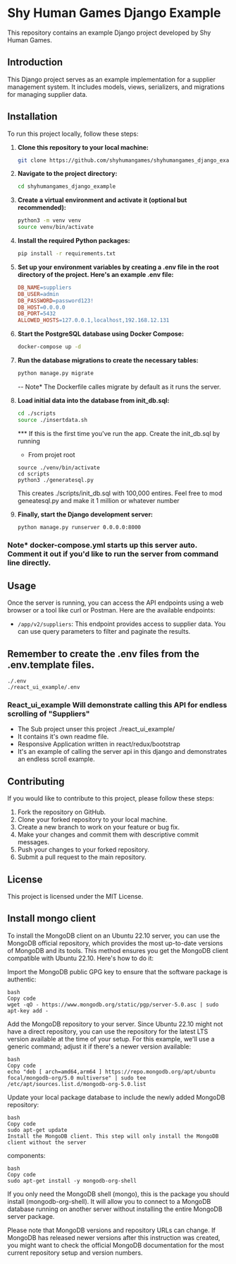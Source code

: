 
# Shy Human Games Django Example

This repository contains an example Django project developed by Shy Human Games.

## Introduction

This Django project serves as an example implementation for a supplier management system. It includes models, views, serializers, and migrations for managing supplier data.

## Installation

To run this project locally, follow these steps:

1. **Clone this repository to your local machine:**

   ```bash
   git clone https://github.com/shyhumangames/shyhumangames_django_example.git
   ```

2. **Navigate to the project directory:**

   ```bash
   cd shyhumangames_django_example
   ```

3. **Create a virtual environment and activate it (optional but recommended):**

   ```bash
   python3 -m venv venv
   source venv/bin/activate
   ```

4. **Install the required Python packages:**

   ```bash
   pip install -r requirements.txt
   ```

5. **Set up your environment variables by creating a .env file in the root directory of the project. Here's an example .env file:**

   ```makefile
   DB_NAME=suppliers
   DB_USER=admin
   DB_PASSWORD=password123!
   DB_HOST=0.0.0.0
   DB_PORT=5432
   ALLOWED_HOSTS=127.0.0.1,localhost,192.168.12.131
   ```

6. **Start the PostgreSQL database using Docker Compose:**

   ```bash
   docker-compose up -d
   ```

7. **Run the database migrations to create the necessary tables:**

   ```bash
   python manage.py migrate
   ```

   -- Note* The Dockerfile calles migrate by default as it runs the server.

8. **Load initial data into the database from init_db.sql:**

   ```bash
   cd ./scripts
   source ./insertdata.sh
   ```

   *** If this is the first time you've run the app.  Create the init_db.sql by running
   - From projet root

   ```
   source ./venv/bin/activate
   cd scripts
   python3 ./generatesql.py
   ```

   This creates
   ./scripts/init_db.sql with 100,000 entires. Feel free to mod geneatesql.py and make it 1 million or whatever number


9. **Finally, start the Django development server:**

   ```bash
   python manage.py runserver 0.0.0.0:8000
   ```
### Note* docker-compose.yml starts up this server auto.  Comment it out if you'd like to run the server from command line directly.

## Usage

Once the server is running, you can access the API endpoints using a web browser or a tool like curl or Postman. Here are the available endpoints:

- `/app/v2/suppliers`: This endpoint provides access to supplier data. You can use query parameters to filter and paginate the results.


## Remember to create the .env files from the .env.template files.

```
./.env
./react_ui_example/.env
```

### React_ui_example  Will demonstrate calling this API for endless scrolling of "Suppliers"
- The Sub project unser this project ./react_ui_example/
- It contains it's own readme file.
- Responsive Application written in react/redux/bootstrap  
- It's an example of calling the server api in this django and demonstrates an endless scroll example.

## Contributing

If you would like to contribute to this project, please follow these steps:

1. Fork the repository on GitHub.
2. Clone your forked repository to your local machine.
3. Create a new branch to work on your feature or bug fix.
4. Make your changes and commit them with descriptive commit messages.
5. Push your changes to your forked repository.
6. Submit a pull request to the main repository.

## License

This project is licensed under the MIT License.



## Install mongo client

To install the MongoDB client on an Ubuntu 22.10 server, you can use the MongoDB official repository, which provides the most up-to-date versions of MongoDB and its tools. This method ensures you get the MongoDB client compatible with Ubuntu 22.10. Here's how to do it:

Import the MongoDB public GPG key to ensure that the software package is authentic:

```
bash
Copy code
wget -qO - https://www.mongodb.org/static/pgp/server-5.0.asc | sudo apt-key add -
```
Add the MongoDB repository to your server. Since Ubuntu 22.10 might not have a direct repository, you can use the repository for the latest LTS version available at the time of your setup. For this example, we'll use a generic command; adjust it if there's a newer version available:

```
bash
Copy code
echo "deb [ arch=amd64,arm64 ] https://repo.mongodb.org/apt/ubuntu focal/mongodb-org/5.0 multiverse" | sudo tee /etc/apt/sources.list.d/mongodb-org-5.0.list
```

Update your local package database to include the newly added MongoDB repository:

```
bash
Copy code
sudo apt-get update
Install the MongoDB client. This step will only install the MongoDB client without the server 
```
components:

```
bash
Copy code
sudo apt-get install -y mongodb-org-shell
```

If you only need the MongoDB shell (mongo), this is the package you should install (mongodb-org-shell). It will allow you to connect to a MongoDB database running on another server without installing the entire MongoDB server package.

Please note that MongoDB versions and repository URLs can change. If MongoDB has released newer versions after this instruction was created, you might want to check the official MongoDB documentation for the most current repository setup and version numbers.
